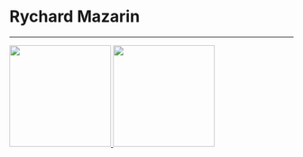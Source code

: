 <h1>Rychard Mazarin</h1>
<hr>


<div>
  <a href="https://github.com/rychardmazarin30">
  <img height="180em" src="https://github-readme-stats.vercel.app/api/top-langs/?rychardmazarin30&layout=compact&langs_count=7&theme=dracula"/>
  <img height="180em" src="https://github-readme-stats.vercel.app/api?rychardmazarin30&show_icons=true&theme=dracula&include_all_commits=true&count_private=true"/>
</div>
